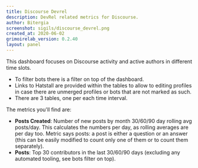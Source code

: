 ```yaml
---
title: Discourse Devrel
description: DevRel related metrics for Discourse.
author: Bitergia
screenshot: sigils/discourse_devrel.png
created_at: 2020-06-02
grimoirelab_version: 0.2.40
layout: panel
---
```


This dashboard focuses on Discourse activity and active authors in different time slots.


* To filter bots there is a filter on top of the dashboard.
* Links to Hatstall are provided within the tables to allow to editing profiles in case there are unmerged profiles or bots that are not marked as such.
* There are 3 tables, one per each time interval.

The metrics you'll find are:
* **Posts Created**: Number of new posts by month 30/60/90 day rolling avg posts/day. This calculates 
the numbers per day, as rolling averages are per day too. Metric says posts: a post is either
a question or an answer (this can be easily modified to count only one of them or to count 
them separately).
* **Posts**: Top 30 contributors in the last 30/60/90 days (excluding any automated tooling, 
see bots filter on top).




